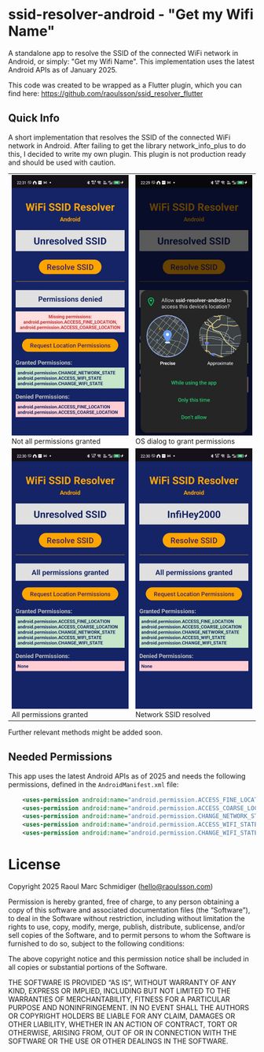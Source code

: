 # ssid-resolver-android - "Get my Wifi Name"

A standalone app to resolve the SSID of the connected WiFi network in Android, or simply: "Get my Wifi Name". This implementation uses the
latest Android APIs as of January 2025.

This code was created to be wrapped as a Flutter plugin, which you can find here: https://github.com/raoulsson/ssid_resolver_flutter

## Quick Info

A short implementation that resolves the SSID of the connected WiFi network in Android.
After failing to get the library network_info_plus to do this, I decided to write my own plugin.
This plugin is not production ready and should be used with caution.

|                                                                                                                                         |                                                                                                                                               |
|-----------------------------------------------------------------------------------------------------------------------------------------|-----------------------------------------------------------------------------------------------------------------------------------------------|
| <img src="res/ssid_resolver_screenshot_android_1.jpeg" alt="Not all permissions granted" width="400"/><br />Not all permissions granted | <img src="res/ssid_resolver_screenshot_android_2.jpeg" alt="OS dialog to grant permissions" width="400"/><br />OS dialog to grant permissions |
| <img src="res/ssid_resolver_screenshot_android_3.jpeg" alt="All permissions granted" width="400"/><br /> All permissions granted        | <img src="res/ssid_resolver_screenshot_android_4.jpeg" alt="Network SSID resolved" width="400"/> <br /> Network SSID resolved                 |


Further relevant methods might be added soon.

## Needed Permissions

This app uses the latest Android APIs as of 2025 and needs the following permissions, defined in the `AndroidManifest.xml` file:

```xml
    <uses-permission android:name="android.permission.ACCESS_FINE_LOCATION" />
    <uses-permission android:name="android.permission.ACCESS_COARSE_LOCATION" />
    <uses-permission android:name="android.permission.CHANGE_NETWORK_STATE" />
    <uses-permission android:name="android.permission.ACCESS_WIFI_STATE" />
    <uses-permission android:name="android.permission.CHANGE_WIFI_STATE" />
```


# License

Copyright 2025 Raoul Marc Schmidiger (hello@raoulsson.com)

Permission is hereby granted, free of charge, to any person obtaining a copy of this software and associated documentation files (the “Software”), to deal in the Software without restriction, including without limitation the rights to use, copy, modify, merge, publish, distribute, sublicense, and/or sell copies of the Software, and to permit persons to whom the Software is furnished to do so, subject to the following conditions:

The above copyright notice and this permission notice shall be included in all copies or substantial portions of the Software.

THE SOFTWARE IS PROVIDED “AS IS”, WITHOUT WARRANTY OF ANY KIND, EXPRESS OR IMPLIED, INCLUDING BUT NOT LIMITED TO THE WARRANTIES OF MERCHANTABILITY, FITNESS FOR A PARTICULAR PURPOSE AND NONINFRINGEMENT. IN NO EVENT SHALL THE AUTHORS OR COPYRIGHT HOLDERS BE LIABLE FOR ANY CLAIM, DAMAGES OR OTHER LIABILITY, WHETHER IN AN ACTION OF CONTRACT, TORT OR OTHERWISE, ARISING FROM, OUT OF OR IN CONNECTION WITH THE SOFTWARE OR THE USE OR OTHER DEALINGS IN THE SOFTWARE.
